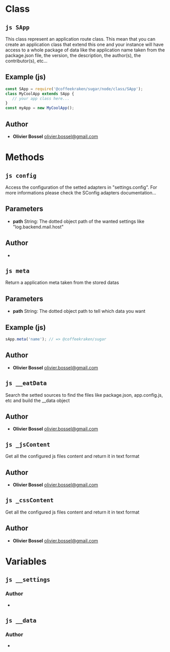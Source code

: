 
# Class


## ```js SApp ```


This class represent an application route class. This mean that you can create an application class that extend this one
and your instance will have access to a whole package of data like the application name taken from the package.json file, the version,
the description, the author(s), the contributor(s), etc...



## Example (js)

```js
const SApp = require('@coffeekraken/sugar/node/class/SApp');
class MyCoolApp extends SApp {
   // your app class here...
}
const myApp = new MyCoolApp();
```


## Author
- **Olivier Bossel** <a href="mailto:olivier.bossel@gmail.com">olivier.bossel@gmail.com</a> 


# Methods


## ```js config ```


Access the configuration of the setted adapters in "settings.config". For more informations please check the SConfig adapters documentation...

## Parameters

- **path**  String: The dotted object path of the wanted settings like "log.backend.mail.host"




## Author
- 



## ```js meta ```


Return a application meta taken from the stored datas

## Parameters

- **path**  String: The dotted object path to tell which data you want



## Example (js)

```js
sApp.meta('name'); // => @coffeekraken/sugar
```


## Author
- **Olivier Bossel** <a href="mailto:olivier.bossel@gmail.com">olivier.bossel@gmail.com</a> 



## ```js __eatData ```


Search the setted sources to find the files like package.json, app.config.js, etc and build the __data object




## Author
- **Olivier Bossel** <a href="mailto:olivier.bossel@gmail.com">olivier.bossel@gmail.com</a> 



## ```js _jsContent ```


Get all the configured js files content and return it in text format




## Author
- **Olivier Bossel** <a href="mailto:olivier.bossel@gmail.com">olivier.bossel@gmail.com</a> 



## ```js _cssContent ```


Get all the configured js files content and return it in text format




## Author
- **Olivier Bossel** <a href="mailto:olivier.bossel@gmail.com">olivier.bossel@gmail.com</a> 


# Variables


## ```js __settings ```






### Author
- 



## ```js __data ```






### Author
- 

